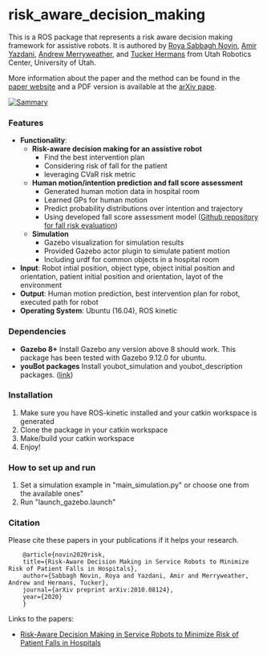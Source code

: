 # risk_aware_decision_making

This is a ROS package that represents a risk aware decision making framework for assistive robots. 
It is authored by [Roya Sabbagh Novin](https://sites.google.com/view/roya-sn), [Amir Yazdani](https://amir-yazdani.github.io/), [Andrew Merryweather](https://mech.utah.edu/faculty/andrew-merryweather/), and [Tucker Hermans](https://robot-learning.cs.utah.edu/thermans) from Utah Robotics Center, University of Utah.

More information about the paper and the method can be found in the [paper website](https://sites.google.com/view/risk_aware_decision_making) and a PDF version is available at the [arXiv pape](https://arxive.org/abs/2010.08124).
        
        
   [![Sammary](http://img.youtube.com/vi/WmYb1sxsIjg/0.jpg)](https://www.youtube.com/watch?v=WmYb1sxsIjg "Summary")



### Features
- **Functionality**:
  - **Risk-aware decision making for an assistive robot** 
    - Find the best intervention plan
    - Considering risk of fall for the patient
    - leveraging CVaR risk metric
  - **Human motion/intention prediction and fall score assessment**
    - Generated human motion data in hospital room
    - Learned GPs for human motion
    - Predict probability distributions over intention and trajectory
    - Using developed fall score assessment model ([Github repository for fall risk evaluation](https://github.com/RoyaSabbagh/fall_risk_evaluation))
  - **Simulation**
    - Gazebo visualization for simulation results
    - Provided Gazebo actor plugin to simulate patient motion
    - Including urdf for common objects in a hospital room
- **Input**: Robot intial position, object type, object initial position and orientation, patient initial position and orientation, layot of the environment
- **Output**: Human motion prediction, best intervention plan for robot, executed path for robot
- **Operating System**: Ubuntu (16.04), ROS kinetic

### Dependencies 

  - **Gazebo 8+**
    Install Gazebo any version above 8 should work. This package has been tested with Gazebo 9.12.0 for ubuntu.
  - **youBot packages**
    Install youbot_simulation and youbot_description packages. ([link](http://www.youbot-store.com/wiki/index.php/Gazebo_simulation))


### Installation
1. Make sure you have ROS-kinetic installed and your catkin workspace is generated
2. Clone the package in your catkin workspace
3. Make/build your catkin workspace
4. Enjoy!


### How to set up and run
1. Set a simulation example in "main_simulation.py" or choose one from the available ones"
3. Run "launch_gazebo.launch"

### Citation
Please cite these papers in your publications if it helps your research.

        @article{novin2020risk,
        title={Risk-Aware Decision Making in Service Robots to Minimize Risk of Patient Falls in Hospitals},
        author={Sabbagh Novin, Roya and Yazdani, Amir and Merryweather, Andrew and Hermans, Tucker},
        journal={arXiv preprint arXiv:2010.08124},
        year={2020}
        }

Links to the papers:

- [Risk-Aware Decision Making in Service Robots to Minimize Risk of Patient Falls in Hospitals](https://arxive.org/abs/2010.08124)


